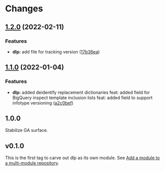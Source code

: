 # Changes

## [1.2.0](https://github.com/googleapis/google-cloud-go/compare/dlp/v1.1.0...dlp/v1.2.0) (2022-02-11)


### Features

* **dlp:** add file for tracking version ([17b36ea](https://github.com/googleapis/google-cloud-go/commit/17b36ead42a96b1a01105122074e65164357519e))

## [1.1.0](https://www.github.com/googleapis/google-cloud-go/compare/dlp/v1.0.0...dlp/v1.1.0) (2022-01-04)


### Features

* **dlp:** added deidentify replacement dictionaries feat: added field for BigQuery inspect template inclusion lists feat: added field to support infotype versioning ([a2c0bef](https://www.github.com/googleapis/google-cloud-go/commit/a2c0bef551489c9f1d0d12b973d3bf095354841e))

## 1.0.0

Stabilize GA surface.

## v0.1.0

This is the first tag to carve out dlp as its own module. See
[Add a module to a multi-module repository](https://github.com/golang/go/wiki/Modules#is-it-possible-to-add-a-module-to-a-multi-module-repository).
